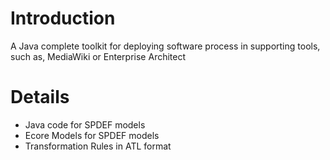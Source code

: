 # Introduction #

A Java complete toolkit for deploying software process in supporting tools, such as, MediaWiki or Enterprise Architect

# Details #

  * Java code for SPDEF models
  * Ecore Models for SPDEF models
  * Transformation Rules in ATL format